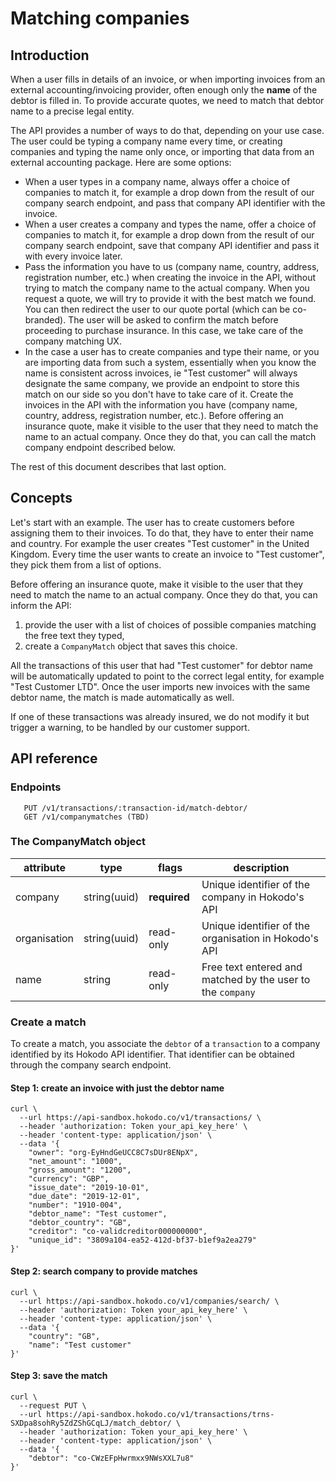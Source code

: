 # Matching companies

## Introduction

When a user fills in details of an invoice, or when importing invoices from an external accounting/invoicing provider, often enough only the **name** of the debtor is filled in. To provide accurate quotes, we need to match that debtor name to a precise legal entity.

The API provides a number of ways to do that, depending on your use case. The user could be typing a company name every time, or creating companies and typing the name only once, or importing that data from an external accounting package. Here are some options:
- When a user types in a company name, always offer a choice of companies to match it, for example a drop down from the result of our company search endpoint, and pass that company API identifier with the invoice.
- When a user creates a company and types the name, offer a choice of companies to match it, for example a drop down from the result of our company search endpoint, save that company API identifier and pass it with every invoice later.
- Pass the information you have to us (company name, country, address, registration number, etc.) when creating the invoice in the API, without trying to match the company name to the actual company. When you request a quote, we will try to provide it with the best match we found. You can then redirect the user to our quote portal (which can be co-branded). The user will be asked to confirm the match before proceeding to purchase insurance. In this case, we take care of the company matching UX.
- In the case a user has to create companies and type their name, or you are importing data from such a system, essentially when you know the name is consistent across invoices, ie "Test customer" will always designate the same company, we provide an endpoint to store this match on our side so you don't have to take care of it. Create the invoices in the API with the information you have (company name, country, address, registration number, etc.). Before offering an insurance quote, make it visible to the user that they need to match the name to an actual company. Once they do that, you can call the match company endpoint described below.

The rest of this document describes that last option.

## Concepts

Let's start with an example. The user has to create customers before assigning them to their invoices. To do that, they have to enter their name and country. For example the user creates "Test customer" in the United Kingdom. Every time the user wants to create an invoice to "Test customer", they pick them from a list of options.

Before offering an insurance quote, make it visible to the user that they need to match the name to an actual company. Once they do that, you can inform the API:
1. provide the user with a list of choices of possible companies matching the free text they typed,
2. create a `CompanyMatch` object that saves this choice.

All the transactions of this user that had "Test customer" for debtor name will be automatically updated to point to the correct legal entity, for example "Test Customer LTD". Once the user imports new invoices with the same debtor name, the match is made automatically as well.

If one of these transactions was already insured, we do not modify it but trigger a warning, to be handled by our customer support.

## API reference

### Endpoints

```
   PUT /v1/transactions/:transaction-id/match-debtor/
   GET /v1/companymatches (TBD)
```

### The CompanyMatch object

attribute | type | flags | description
--------- | ---- | ----- | ------------
company | string(uuid) | **required** | Unique identifier of the company in Hokodo's API
organisation | string(uuid) | read-only | Unique identifier of the organisation in Hokodo's API
name | string | read-only | Free text entered and matched by the user to the `company`

### Create a match
To create a match, you associate the `debtor` of a `transaction` to a company identified by its Hokodo API identifier. That identifier can be obtained through the company search endpoint.

#### Step 1: create an invoice with just the debtor name

```
curl \
  --url https://api-sandbox.hokodo.co/v1/transactions/ \
  --header 'authorization: Token your_api_key_here' \
  --header 'content-type: application/json' \
  --data '{
    "owner": "org-EyHndGeUCC8C7sDUr8ENpX",
    "net_amount": "1000",
    "gross_amount": "1200",
    "currency": "GBP",
    "issue_date": "2019-10-01",
    "due_date": "2019-12-01",
    "number": "1910-004",
    "debtor_name": "Test customer",
    "debtor_country": "GB",
    "creditor": "co-validcreditor000000000",
    "unique_id": "3809a104-ea52-412d-bf37-b1ef9a2ea279"
}'
```

#### Step 2: search company to provide matches

```
curl \
  --url https://api-sandbox.hokodo.co/v1/companies/search/ \
  --header 'authorization: Token your_api_key_here' \
  --header 'content-type: application/json' \
  --data '{
    "country": "GB",
    "name": "Test customer"
}'
```

#### Step 3: save the match

```
curl \
  --request PUT \
  --url https://api-sandbox.hokodo.co/v1/transactions/trns-SXDpa8sohRy5ZdZShGCqLJ/match_debtor/ \
  --header 'authorization: Token your_api_key_here' \
  --header 'content-type: application/json' \
  --data '{
    "debtor": "co-CWzEFpHwrmxx9NWsXXL7u8"
}'
```
